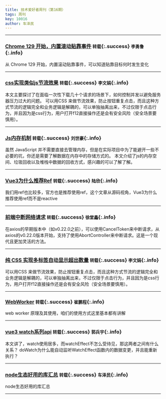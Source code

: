 ```yaml
---
title: 技术爱好者周刊（第16期）
tags: 周刊
key: 10016
author: 车泽民
---
```


---

### [Chrome 129 开始，内置滚动贴靠事件](https://developer.chrome.com/blog/scroll-snap-events?hl=zh_cn) `转载`{:.success} `李勇鲁`{:.info}
从 Chrome 129 开始，内置滚动贴靠事件，可以知道贴靠目标何时发生变化

---

### [css实现类似js节流效果](https://juejin.cn/post/7165828047520661534) `转载`{:.success} `李文娟`{:.info}
本文主要探讨了在面临一次性下载几十个请求的场景下，如何控制并发以避免服务器压力过大的问题。
可以用CSS 来做节流效果，防止按钮重复点击，而且这种方式节流的逻辑完全和业务逻辑是解耦的，可以单独抽离出来，不过仅限于点击行为，并且因为是css行为，用户打开f12直接操作还是会有安全风险（安全场景要慎用）。

---

### [Js内存机制](https://juejin.cn/post/7405548454367838260) `转载`{:.success} `刘世豪`{:.info}
虽然 JavaScript 并不需要直接去管理内存，但是在实际项目中为了能避开一些不必要的坑，你还是需要了解数据在内存中的存储方式的。
本文介绍了js的内存空间、垃圾回收以及堆栈中数据的回收方式，感兴趣的可以了解了解。

---

### [Vue3为什么推荐Ref](https://mp.weixin.qq.com/s/YTDoMT8Q0x7dNOCtZZA5QA) `转载`{:.success} `陆欣`{:.info}
我们用ref也比较多，官方也是推荐使用ref，这个文章从源码视角，Vue3为什么推荐使用ref而不是reactive

---

### [前端中断网络请求](https://juejin.cn/post/7391759028911587328) `转载`{:.success} `徐堂鑫`{:.info}
在axios的早期版本中（如v0.22.0之前），可以使用CancelToken来中断请求，从axios的v0.22.0版本开始，支持了使用AbortController来中断请求。这是一个现代且更加灵活的方法。

---

### [纯 CSS 实现多标签自动显示超出数量](https://juejin.cn/post/7352785768094203913) `转载`{:.success} `李文娟`{:.info}
可以用CSS 来做节流效果，防止按钮重复点击，而且这种方式节流的逻辑完全和业务逻辑是解耦的，可以单独抽离出来，不过仅限于点击行为，并且因为是css行为，用户打开f12直接操作还是会有安全风险（安全场景要慎用）。

---

### [WebWorker](https://mp.weixin.qq.com/mp/wappoc_appmsgcaptcha?poc_token=HOUlyGaj_TKPlVjKU1FeMnEj-ZP0DbGbURWnT7GQ&target_url=https%3A%2F%2Fmp.weixin.qq.com%2Fs%2FXF7qOhbBtYlwADCiyxbT-w) `转载`{:.success} `崔鹏程`{:.info}
web worker 原理及其使用，咱们的使用方式这里基本都有讲解

---

### [vue3 watch系列api](https://juejin.cn/post/7401415643981185078) `转载`{:.success} `郭兵宇`{:.info}
本文讲了，watch使用居多，而watchEffect不怎么受待见，那这两者之间有什么关系？
doWatch为什么能自动监听WatchEffect函数内的数据变更，并且能重新执行？

---

### [node生态好用的库汇总]( https://github.com/sindresorhus/awesome-nodejs?tab=readme-ov-file) `转载`{:.success} `车泽民`{:.info}
node生态好用的库汇总

---
